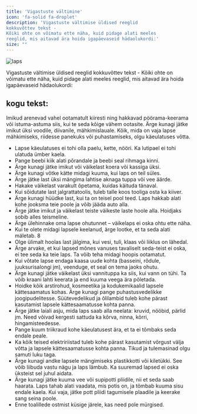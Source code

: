 ```yaml
---
title: 'Vigastuste vältimine'
icon: 'fa-solid fa-droplet'
description: 'Vigastuste vältimise üldised reeglid
kokkuvõttev tekst -
Kõiki ohte on võimatu ette näha, kuid pidage alati meeles
reeglid, mis aitavad ära hoida igapäevaseid hädaolukordi:'
size: ""
---
```


![laps](/img/beebi.png)

Vigastuste vältimise üldised reeglid
kokkuvõttev tekst -
Kõiki ohte on võimatu ette näha, kuid pidage alati meeles
reeglid, mis aitavad ära hoida igapäevaseid hädaolukordi:

## kogu tekst:
Imikud arenevad vahel ootamatult kiiresti ning hakkavad
pöörama-keerama või istuma-astuma siis, kui te seda
kõige vähem ootasite. Ärge kunagi jätke imikut üksi
voodile, diivanile, mähkimislauale. Kõik, mida on vaja
lapse mähkimiseks, riidesse panekuks või puhastamiseks, olgu käeulatuses võtta.
- Lapse käeulatuses ei tohi olla paelu, kette, nööri. Ka lutipael ei tohi ulatuda ümber kaela.
- Pange beebi kiik alati põrandale ja beebi seal rihmaga
kinni.
- Ärge kunagi jätke imikut või väikelast koera või kassiga
üksi.
- Ärge kunagi võtke kätte midagi kuuma, kui laps on teil
süles.
- Ärge jätke last üksi mängima lahtise aknaga tuppa või
vee äärde.
- Hakake väikelast varakult õpetama, kuidas käituda
tänaval.
- Kui sõidutate last jalgrattatoolis, tuleb talle koos tooliga
osta ka kiiver.
- Ärge kunagi hüüdke last, kui ta on teisel pool teed. Laps
hakkab alati kohe jooksma teie poole ja võib jääda auto
alla.
- Ärge jätke imikut ja väikelast teiste väikeste laste hoole
alla. Hoidjaks sobib alles teismeline.
- Ärge ülehinnake oma lapse ohutunnet – väikelaps ei
oska ohtu ette näha.
- Kui te olete midagi lapsele keelanud, ärge lootke, et ta
seda alati mäletab.
8
- Olge ülimalt hoolas last jälgima, kui vesi, tuli, klaas või
liiklus on lähedal.
- Ärge arvake, et kui lapsed mõnes vanuses tavaliselt
seda-teist ei oska, ei tee seda ka teie laps. Ta võib teha
midagi hoopis ootamatut.
- Kui võtate lapse endaga kaasa uude kohta (basseini,
rõdule, juuksurisalongi jm), veenduge, et seal on tema
jaoks ohutu.
- Ärge kunagi jätke väikelast üksi vannituppa ka siis, kui
vann on tühi. Ta võib kraani lahti keerata ja end kuuma
veega ära põletada.
- Hoidke kõik arstirohud, kosmeetika ja kodukemikaalid
lapsele kättesaamatus kohas. Ärge kunagi pange
puhastusvedelikke joogipudelitesse. Süütevedelikud
ja õlilambid tuleb kohe pärast kasutamist lapsele kättesaamatusse kohta panna.
- Ärge jätke laiali asju, mida laps saab alla neelata: kruvid,
nööbid, pärlid jm. Need võivad kergesti sattuda ka kõrva,
ninna, kõrri, hingamisteedesse.
- Pange kuum triikraud kohe käeulatusest ära, et ta ei
tõmbaks seda endale peale.
- Ka kõik teised elektririistad tuleb kohe pärast kasutamist
võrgust välja võtta ja lapsele kättesaamatusse kohta
panna. Tikud ja tulemasinad olgu samuti luku taga.
- Ärge kunagi andke lapsele mängimiseks plastikkotti või
kiletükki. See võib liibuda vastu nägu ja laps lämbub. Ka
suuremad lapsed ei oska üksteist sel juhul aidata.
- Ärge kunagi jätke kuuma vee või supipotti pliidile, nii et
seda saab haarata. Laps tahab alati vaadata, mis potis on,
ja tõmbab kuuma sisu endale kaela. Kui vaja, jätke pott
pliidi tagumisele plaadile ja keerake sang seina poole.
- Enne toalillede ostmist küsige järele, kas need pole
mürgised.